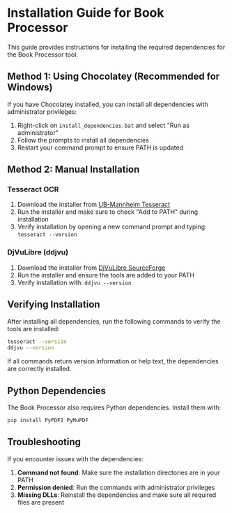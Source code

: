 # Installation Guide for Book Processor

This guide provides instructions for installing the required dependencies for the Book Processor tool.

## Method 1: Using Chocolatey (Recommended for Windows)

If you have Chocolatey installed, you can install all dependencies with administrator privileges:

1. Right-click on `install_dependencies.bat` and select "Run as administrator"
2. Follow the prompts to install all dependencies
3. Restart your command prompt to ensure PATH is updated

## Method 2: Manual Installation

### Tesseract OCR

1. Download the installer from [UB-Mannheim Tesseract](https://github.com/UB-Mannheim/tesseract/wiki)
2. Run the installer and make sure to check "Add to PATH" during installation
3. Verify installation by opening a new command prompt and typing: `tesseract --version`

### DjVuLibre (ddjvu)

1. Download the installer from [DjVuLibre SourceForge](https://sourceforge.net/projects/djvu/)
2. Run the installer and ensure the tools are added to your PATH
3. Verify installation with: `ddjvu --version`


## Verifying Installation

After installing all dependencies, run the following commands to verify the tools are installed:

```bash
tesseract --version
ddjvu --version
```

If all commands return version information or help text, the dependencies are correctly installed.

## Python Dependencies

The Book Processor also requires Python dependencies. Install them with:

```bash
pip install PyPDF2 PyMuPDF
```

## Troubleshooting

If you encounter issues with the dependencies:

1. **Command not found**: Make sure the installation directories are in your PATH
2. **Permission denied**: Run the commands with administrator privileges
3. **Missing DLLs**: Reinstall the dependencies and make sure all required files are present
